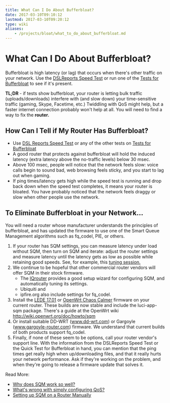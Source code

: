 ```yaml
---
title: What Can I Do About Bufferbloat?
date: 2017-03-10T09:10:12
lastmod: 2017-03-10T09:20:12
type: wiki
aliases:
    - /projects/bloat/what_to_do_about_bufferbloat.md
---
```

# What Can I Do About Bufferbloat?

Bufferbloat is high latency (or lag) that occurs when there's other
traffic on your network. 
Use the [DSLReports Speed Test](http://dslreports.com/speedtest) 
or run one of the [Tests for Bufferbloat](/bloat/wiki/Tests_for_Bufferbloat.md) to see if it's present.

**TL;DR** - if tests show bufferbloat, your router is letting bulk
traffic (uploads/downloads) interfere with (and slow down) your
time-sensitive traffic (gaming, Skype, Facetime, etc.) Twiddling with
QoS might help, but a faster internet connection probably won't help at all. You
will need to find a way to fix the **router.**

## How Can I Tell if My Router Has Bufferbloat?

-   Use [DSL Reports Speed Test](http://dslreports.com/speedtest) or any of the other tests on [Tests for Bufferbloat](/bloat/wiki/Tests_for_Bufferbloat/)
-   A good router that protects against bufferbloat will hold the
    induced latency (extra latency above the no-traffic levels) below
    30 msec.
-   Above 100 msec, people will notice that the network feels slow:
    voice calls begin to sound bad, web browsing feels sticky, and
    you start to lag out when gaming.
-   If ping times/latency gets high while the speed test is running and drop back
    down when the speed test completes, it means your router is bloated.
    You have probably noticed that the network feels draggy or slow when
    other people use the network.

## To Eliminate Bufferbloat in your Network...

You will need a router whose manufacturer understands the principles of
bufferbloat, and has updated the firmware to use one of the Smart Queue
Management algorithms such as fq_codel, PIE, or others.

1.  If your router has SQM settings, you can measure latency under load without SQM, 
    then turn on SQM and iterate: adjust the router settings and measure latency 
    until the latency gets as low as possible while retaining good speeds.
    See, for example, this [tuning session.](Getting_SQM_Running_Right)
2.  We continue to be hopeful that other commercial router vendors will offer
    SQM in their stock firmware. 
    * The [IQrouter](http://evenroute.com) provides a good setup wizard for
    configuring SQM, and automatically tuning its settings.
    * Ubiquiti and 
    * ipfire.org also include settings for fq_codel. 
3.  Install the [LEDE 17.01](https://lede-project.org) or 
    [OpenWrt Chaos Calmer](http://openwrt.org/) firmware
    on your current router. These builds are now
    stable and include the luci-app-sqm package.
    There's a guide at the OpenWrt wiki
    http://wiki.openwrt.org/doc/howto/sqm
4.  Or install suitable DD-WRT (www.dd-wrt.com) or
    Gargoyle (www.gargoyle-router.com) firmware. We understand that
    current builds of both products support fq_codel.
5.  Finally, if none of these seem to be options, call your router
    vendor's support line. With the information from the DSLReports
    Speed Test or the Quick Test for Bufferbloat in hand, you can
    mention that the ping times get really high when up/downloading
    files, and that it really hurts your network performance. Ask if
    they're working on the problem, and when they're going to release a
    firmware update that solves it.

Read More:

* [Why does SQM work so well?](More_about_Bufferbloat#why-does-sqm-work-so-well)
* [What's wrong with simply configuring QoS?](More_about_Bufferbloat#what-s-wrong-with-simply-configuring-qos)
* [Setting up SQM on a Router Manually](More_about_Bufferbloat#setting-up-a-router-manually)
